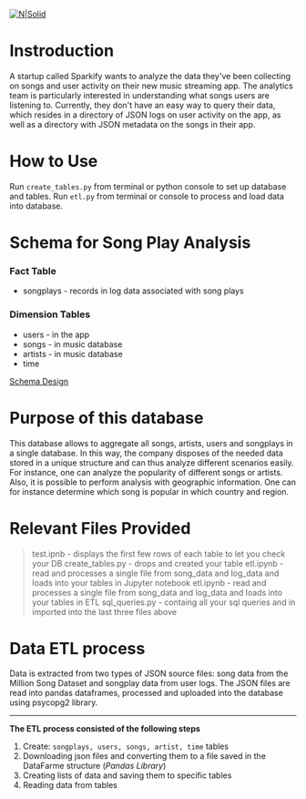 [![N|Solid](https://upload.wikimedia.org/wikipedia/commons/e/e8/Udacity_logo.svg)](https://www.udacity.com/)
# Instroduction
A startup called Sparkify wants to analyze the data they've been collecting on songs and user activity on their new music streaming app. The analytics team is particularly interested in understanding what songs users are listening to. Currently, they don't have an easy way to query their data, which resides in a directory of JSON logs on user activity on the app, as well as a directory with JSON metadata on the songs in their app.

# How to Use
Run `create_tables.py` from terminal or python console to set up database and tables.
Run `etl.py` from terminal or console to process and load data into database.

# Schema for Song Play Analysis

### Fact Table

* songplays  -  records in log data associated with song plays

### Dimension Tables

*  users  - in the app
*  songs - in music database
*  artists - in music database
*  time

[Schema Design](png/diagram.png)

# Purpose of this database
This database allows to aggregate all songs, artists, users and songplays in a single database. In this way, the company disposes of the needed data stored in a unique structure and can thus analyze different scenarios easily. For instance, one can analyze the popularity of different songs or artists. Also, it is possible to perform analysis with geographic information. One can for instance determine which song is popular in which country and region.

# Relevant Files Provided

>test.ipnb - displays the first few rows of each table to let you check your DB
>create_tables.py - drops and created your table
>etl.ipynb - read and processes a single file from song_data and log_data and loads into your tables in Jupyter notebook
>etl.ipynb - read and processes a single file from song_data and log_data and loads into your tables in ETL
>sql_queries.py - containg all your sql queries and in imported into the last three files above

# Data ETL process
Data is extracted from two types of JSON source files: song data from the Million Song Dataset and songplay data from user logs. The JSON files are read into pandas dataframes, processed and uploaded into the database using psycopg2 library.
***
**The ETL process consisted of the following steps**
1) Create: `songplays, users, songs, artist, time` tables
2) Downloading json files and converting them to a file saved in the DataFarme structure (*Pandas Library*)
3) Creating lists of data and saving them to specific tables
4) Reading data from tables
